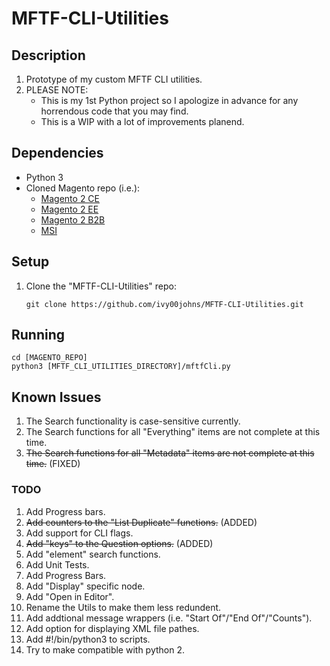 # MFTF-CLI-Utilities

## Description
1. Prototype of my custom MFTF CLI utilities.
2. PLEASE NOTE: 
    * This is my 1st Python project so I apologize in advance for any horrendous code that you may find.
    * This is a WIP with a lot of improvements planend.

## Dependencies
* Python 3
* Cloned Magento repo (i.e.):
    * [Magento 2 CE](https://github.com/magento/magento2ce.git)
    * [Magento 2 EE](https://github.com/magento/magento2ee)
    * [Magento 2 B2B](https://github.com/magento/magento2b2b)
    * [MSI](https://github.com/magento-engcom/msi)


## Setup
1. Clone the "MFTF-CLI-Utilities" repo:
    ```
    git clone https://github.com/ivy00johns/MFTF-CLI-Utilities.git
    ```

## Running
```
cd [MAGENTO_REPO]
python3 [MFTF_CLI_UTILITIES_DIRECTORY]/mftfCli.py
```

## Known Issues
1. The Search functionality is case-sensitive currently.
2. The Search functions for all "Everything" items are not complete at this time.
3. ~~The Search functions for all "Metadata" items are not complete at this time.~~ (FIXED)

### TODO
1. Add Progress bars.
2. ~~Add counters to the "List Duplicate" functions.~~ (ADDED)
3. Add support for CLI flags.
4. ~~Add "keys" to the Question options.~~ (ADDED)
5. Add "element" search functions.
6. Add Unit Tests.
7. Add Progress Bars.
8. Add "Display" specific node.
9. Add "Open in Editor".
10. Rename the Utils to make them less redundent.
11. Add addtional message wrappers (i.e. "Start Of"/"End Of"/"Counts").
12. Add option for displaying XML file pathes. 
13. Add #!/bin/python3 to scripts.
14. Try to make compatible with python 2.